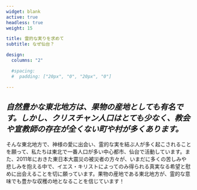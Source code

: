```yaml
---
widget: blank
active: true
headless: true
weight: 15

title: 霊的な実りを求めて
subtitle: なぜ仙台？

design:
  columns: "2"

  #spacing:
  #  padding: ["20px", "0", "20px", "0"]

---
```


## _自然豊かな東北地方は、果物の産地としても有名です。しかし、クリスチャン人口はとても少なく、教会や宣教師の存在が全くない町や村が多くあります。_

そんな東北地方で、神様の愛に出会い、霊的な実を結ぶ人が多く起こされることを願って、私たちは東北で一番人口が多い中心都市、仙台で活動しています。また、2011年におきた東日本大震災の被災者の方々が、いまだに多くの苦しみや悲しみを抱える中で、イエス・キリストによってのみ得られる真実なる希望と慰めに出会えることを切に願っています。果物の産地である東北地方が、霊的な意味でも豊かな収穫の地となることを信じています！
